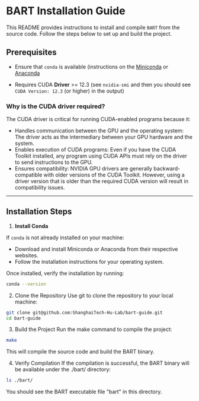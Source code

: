 # BART Installation Guide

This README provides instructions to install and compile `BART` from the source code. Follow the steps below to set up and build the project.

## Prerequisites

- Ensure that `conda` is available (instructions on the [Miniconda](https://docs.conda.io/en/latest/miniconda.html) or [Anaconda](https://www.anaconda.com/)

- Requires CUDA **Driver** >= 12.3 (see `nvidia-smi` and then you should see `CUDA Version: 12.3` (or higher) in the output)

### Why is the CUDA driver required?
The CUDA driver is critical for running CUDA-enabled programs because it:

- Handles communication between the GPU and the operating system: The driver acts as the intermediary between your GPU hardware and the system.
- Enables execution of CUDA programs: Even if you have the CUDA Toolkit installed, any program using CUDA APIs must rely on the driver to send instructions to the GPU.
- Ensures compatibility: NVIDIA GPU drivers are generally backward-compatible with older versions of the CUDA Toolkit. However, using a driver version that is older than the required CUDA version will result in compatibility issues.

---

## Installation Steps

1. **Install Conda**

If `conda` is not already installed on your machine:
- Download and install Miniconda or Anaconda from their respective websites.
- Follow the installation instructions for your operating system.

Once installed, verify the installation by running:
```bash
conda --version
```
   
2. Clone the Repository Use git to clone the repository to your local machine:

```bash
git clone git@github.com:ShanghaiTech-Hu-Lab/bart-guide.git
cd bart-guide
```

3. Build the Project Run the make command to compile the project:

```bash
make
```

This will compile the source code and build the BART binary.

4. Verify Compilation If the compilation is successful, the BART binary will be available under the ./bart/ directory:

```bash
ls ./bart/
```

You should see the BART executable file "bart" in this directory.
